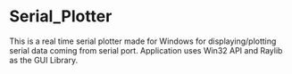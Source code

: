 # Serial_Plotter
This is a real time serial plotter made for Windows for displaying/plotting serial data coming from serial port. Application uses Win32 API and Raylib as the GUI Library. 

